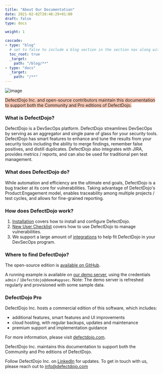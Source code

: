```yaml
---
title: "About Our Documentation"
date: 2021-02-02T20:46:29+01:00
draft: false
type: docs

weight: 1

cascade:
- type: "blog"
  # set to false to include a blog section in the section nav along with docs
  toc_root: true
  _target:
    path: "/blog/**"
- type: "docs"
  _target:
    path: "/**"
---
```


![image](images/dashboard.png)

<span style="background-color:rgba(242, 86, 29, 0.3)">DefectDojo Inc. and open-source contributors maintain this documentation to support both the Community and Pro editions of DefectDojo.</span>

### What is DefectDojo?

DefectDojo is a DevSecOps platform. DefectDojo streamlines DevSecOps by serving as an aggregator and single pane of glass for your security tools. DefectDojo has smart features to enhance and tune the results from your security tools including the ability to merge findings, remember false positives, and distill duplicates. DefectDojo also integrates with JIRA, provides metrics / reports, and can also be used for traditional pen test management.

### What does DefectDojo do?

While automation and efficiency are the ultimate end goals, DefectDojo is
a bug tracker at its core for vulnerabilities. Taking advantage of DefectDojo's
Product:Engagement model, enables traceability among multiple projects
/ test cycles, and allows for fine-grained reporting.

### How does DefectDojo work?

1. [Installation](../../open_source/installation/) covers how to install and configure DefectDojo.
2. [New User Checklist](../new_user_checklist) covers how to use DefectDojo to manage vulnerabilities.
3. We support a large amount of [integrations](../../connecting_your_tools/parsers/) to help fit DefectDojo in your DevSecOps program.

### Where to find DefectDojo?

The open-source edition is [available on
GitHub](https://github.com/DefectDojo/django-DefectDojo).

A running example is available on [our demo server](https://demo.defectdojo.org),
using the credentials `admin` / `1Defectdojo@demo#appsec`. Note: The demo
server is refreshed regularly and provisioned with some sample data.

### DefectDojo Pro

DefectDojo Inc. hosts a commercial edition of this software, which includes: 
- additional features, smart features and UI improvements 
- cloud hosting, with regular backups, updates and maintenance
- premium support and implementation guidance

For more information, please visit [defectdojo.com](https://defectdojo.com/pricing).

DefectDojo Inc. maintains this documentation to support both the Community and Pro editions of DefectDojo.

Follow DefectDojo Inc. on [LinkedIn](https://www.linkedin.com/company/33245534) for updates.
To get in touch with us, please reach out to info@defectdojo.com
